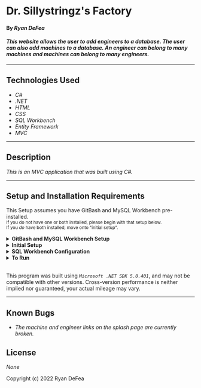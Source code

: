 # Dr. Sillystringz's Factory

#### By _**Ryan DeFea**_  

#### _This website allows the user to add engineers to a database. The user can also add machines to a database. An engineer can belong to many machines and machines can belong to many engineers._  

---


## Technologies Used

* _C#_
* _.NET_
* _HTML_
* _CSS_
* _SQL Workbench_
* _Entity Framework_
* _MVC_

---
## Description

_This is an MVC application that was built using C#._

---
## Setup and Installation Requirements
This Setup assumes you have GitBash and MySQL Workbench pre-installed. 
<br><small>If you do not have one or both installed, please begin with that setup below. 
<br>If you _do_ have both installed, move onto "initial setup".</small>

<details>
<summary><strong>GitBash and MySQL Workbench Setup</strong></summary>
<ol>
<li>https://git-scm.com/download/  
<li>Download Git and follow the setup wizard. 
<li>https://dev.mysql.com/downloads/workbench/     
<li>Download MySQL Workbench
<li>Follow the setup wizard & create a localhost server on port 3306.
<li>Keep track of your username and password, this will be used in the connection steps of <strong>"SQL Workbench Configuration"</strong>  
</details>
<details>
<summary><strong>Initial Setup</strong></summary>
<ol>
<li>Copy the git repository url: https://github.com/GarrettHays/Sillystringz.Solution
<li>Open a terminal and navigate to your Desktop with <strong>cd</strong> command
<li>Run,   
<strong>$ git clone https://github.com/GarrettHays/Sillystringz.Solution</strong>
<li>In the terminal, navigate into the root directory of the cloned project folder "Sillystringz.Solution".
<li>Navigate to the projects root directory, "Factory".
<li>Move onto "SQL Workbench Configuration" instructions below to build the necessary database.
<br>
</details>

<details>
<summary><strong>SQL Workbench Configuration</strong></summary>
<ol>
<li>Create an appsetting.json file in the "Factory" directory  
   <pre>Sillystringz.Solution
   └── Factory
    └── appsetting.json</pre>
<li> Insert the following code: <br>

<pre>{
  "ConnectionStrings": {
    "DefaultConnection": "Server=localhost;Port=3306;database=ryan_defea;uid=[YOUR-USERNAME-HERE];pwd=[YOUR-PASSWORD-HERE];"
  }
}</pre>
<small>*Note: you must include your password in the code block section labeled "YOUR-PASSWORD-HERE".</small><br>
<small>**Note: you must include your username in the code block section labeled "YOUR-USERNAME-HERE".</small><br>
<small>***Note: if you plan to push this cloned project to a public-facing repository, remember to add the appsettings.json file to your .gitignore before doing so.</small>

<li>In root directory of project folder "Factory", run  
<strong>$ dotnet ef migrations add restoreDatabase</strong>
<li>Then run <strong>$ dotnet ef database update</strong>

<ol> 
  <li>Open SQL Workbench.
  <li>Navigate to "ryan_defea" schema.
  <li>Click the drop down, select "Tables" drop down.
  <li>Verify the tables, you should see <strong>engineers</strong>, <strong>machines</strong>, & <strong>engineermachine</strong>.
  
</details>

<details>
<summary><strong>To Run</strong></summary>
Navigate to:  
   <pre>DR.-SILLYSTRINGZ-S-FACTORY
   └── <strong>Factory</strong></pre>

Run ```$ dotnet restore``` in the terminal.<br>
Run ```$ dotnet run``` in the terminal.
</details>
<br>

This program was built using *`Microsoft .NET SDK 5.0.401`*, and may not be compatible with other versions. Cross-version performance is neither implied nor guaranteed, your actual mileage may vary.

---
## Known Bugs

* _The machine and engineer links on the splash page are currently broken._

## License

_None_

Copyright (c) 2022 Ryan DeFea